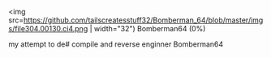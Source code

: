 <img src=https://github.com/tailscreatesstuff32/Bomberman_64/blob/master/imgs/file304.00130.ci4.png | width="32") Bomberman64 (0%)

my attempt to de# compile and reverse enginner Bomberman64
